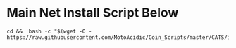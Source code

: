 
# Main Net Install Script Below

```
cd &&  bash -c "$(wget -O - https://raw.githubusercontent.com/MotoAcidic/Coin_Scripts/master/CATS/install.sh)"
```
